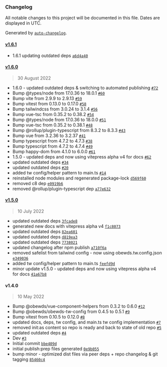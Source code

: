 ### Changelog

All notable changes to this project will be documented in this file. Dates are displayed in UTC.

Generated by [`auto-changelog`](https://github.com/CookPete/auto-changelog).

#### [v1.6.1](https://github.com/obewds/vue-el/compare/v1.6.0...v1.6.1)

- 1.6.1 updating outdated deps [`a6d4a40`](https://github.com/obewds/vue-el/commit/a6d4a40eb81a4f458e8191ea67bc436b05dafe05)

#### [v1.6.0](https://github.com/obewds/vue-el/compare/v1.5.0...v1.6.0)

> 30 August 2022

- 1.6.0 - updated outdated deps & switching to automated publishing [`#72`](https://github.com/obewds/vue-el/pull/72)
- Bump @types/node from 17.0.36 to 18.0.1 [`#60`](https://github.com/obewds/vue-el/pull/60)
- Bump vite from 2.9.9 to 2.9.13 [`#59`](https://github.com/obewds/vue-el/pull/59)
- Bump vitest from 0.13.0 to 0.17.0 [`#58`](https://github.com/obewds/vue-el/pull/58)
- Bump tailwindcss from 3.0.24 to 3.1.4 [`#56`](https://github.com/obewds/vue-el/pull/56)
- Bump vue-tsc from 0.35.2 to 0.38.2 [`#54`](https://github.com/obewds/vue-el/pull/54)
- Bump @types/node from 17.0.36 to 18.0.0 [`#51`](https://github.com/obewds/vue-el/pull/51)
- Bump vue-tsc from 0.35.2 to 0.38.1 [`#48`](https://github.com/obewds/vue-el/pull/48)
- Bump @rollup/plugin-typescript from 8.3.2 to 8.3.3 [`#43`](https://github.com/obewds/vue-el/pull/43)
- Bump vue from 3.2.36 to 3.2.37 [`#41`](https://github.com/obewds/vue-el/pull/41)
- Bump typescript from 4.7.2 to 4.7.3 [`#38`](https://github.com/obewds/vue-el/pull/38)
- Bump typescript from 4.7.2 to 4.7.4 [`#49`](https://github.com/obewds/vue-el/pull/49)
- Bump happy-dom from 4.1.0 to 6.0.0 [`#61`](https://github.com/obewds/vue-el/pull/61)
- 1.5.0 - updated deps and now using vitepress alpha v4 for docs [`#62`](https://github.com/obewds/vue-el/pull/62)
- updated outdated deps [`#34`](https://github.com/obewds/vue-el/pull/34)
- updated outdated deps [`#20`](https://github.com/obewds/vue-el/pull/20)
- added tw config/helper pattern to main.ts [`#14`](https://github.com/obewds/vue-el/pull/14)
- reinstalled node modules and regenerated package-lock [`d569f60`](https://github.com/obewds/vue-el/commit/d569f602bbd4800ca3f853c049ae01e17ac8a24c)
- removed c8 dep [`e0919b6`](https://github.com/obewds/vue-el/commit/e0919b6ad132deb004d6d3a161f2a1f862450000)
- removed @rollup/plugin-typescript dep [`a77e632`](https://github.com/obewds/vue-el/commit/a77e632939b86ff1c83423789946ecdc9156c1c0)

#### [v1.5.0](https://github.com/obewds/vue-el/compare/v1.4.0...v1.5.0)

> 10 July 2022

- updated outdated deps [`3fcade8`](https://github.com/obewds/vue-el/commit/3fcade8ae728cb6baca744d90e2e8fc558ce3658)
- generated new docs with vitepress alpha v4 [`f1c8073`](https://github.com/obewds/vue-el/commit/f1c8073164f1ee0d6c20cde0070736f848c68bb7)
- updated outdated deps [`82ea601`](https://github.com/obewds/vue-el/commit/82ea601f900d7c7d89846eeab65ff6aea5b0eba1)
- updated outdated deps [`d819ea3`](https://github.com/obewds/vue-el/commit/d819ea35c95a2f10336043eb1da38ba22466d745)
- updated outdated deps [`7738021`](https://github.com/obewds/vue-el/commit/773802185ebd12089ec01857453e23c0c6a18897)
- updated changelog after npm publish [`a710f6a`](https://github.com/obewds/vue-el/commit/a710f6a08d75af8cac755f3829aa2e5fbbdfe1cc)
- removed safelist from tailwind config - now using obewds.tw.config.json [`e349036`](https://github.com/obewds/vue-el/commit/e349036b271fd927ac758c22cf578c6ccd26a11a)
- added tw config/helper pattern to main.ts [`feefd9d`](https://github.com/obewds/vue-el/commit/feefd9dcb15db4470d9861f0382c6e200a494492)
- minor update v1.5.0 - updated deps and now using vitepress alpha v4 for docs [`41a67b8`](https://github.com/obewds/vue-el/commit/41a67b8c6e841f4c8d74d71263c1200a55607b0a)

#### v1.4.0

> 10 May 2022

- Bump @obewds/vue-component-helpers from 0.3.2 to 0.6.0 [`#12`](https://github.com/obewds/vue-el/pull/12)
- Bump @obewds/obewds-tw-config from 0.4.5 to 0.5.1 [`#9`](https://github.com/obewds/vue-el/pull/9)
- Bump vitest from 0.10.5 to 0.12.0 [`#8`](https://github.com/obewds/vue-el/pull/8)
- updated docs, deps, tw config, and main.ts tw config implementation [`#7`](https://github.com/obewds/vue-el/pull/7)
- removed init:as content so repo is ready and back to state of old repo [`#5`](https://github.com/obewds/vue-el/pull/5)
- updated outdated deps [`#4`](https://github.com/obewds/vue-el/pull/4)
- Dev [`#3`](https://github.com/obewds/vue-el/pull/3)
- Initial commit [`bbe409d`](https://github.com/obewds/vue-el/commit/bbe409d1a1495fdb00d441c08f99f72673124ed9)
- initial publish:prep files generated [`0e9b055`](https://github.com/obewds/vue-el/commit/0e9b055a801a14a2ba05e8cb4797f2de20875ff8)
- bump minor - optimized dist files via peer deps + repo changelog & git tagging [`85460c4`](https://github.com/obewds/vue-el/commit/85460c46ba26051f3d0e50e824c824ba72d6b87d)

